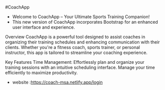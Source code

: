 #CoachApp
- Welcome to CoachApp – Your Ultimate Sports Training Companion!
- This new version of CoachApp incorporates Bootstrap for an enhanced user interface and experience.

Overview
CoachApp is a powerful tool designed to assist coaches in organizing their training schedules and enhancing communication with their clients. Whether you're a fitness coach, sports trainer, or personal instructor, this app is tailored to streamline your coaching experience.

Key Features
Time Management: Effortlessly plan and organize your training sessions with an intuitive scheduling interface. Manage your time efficiently to maximize productivity.

- website :https://coach-msa.netlify.app/login
